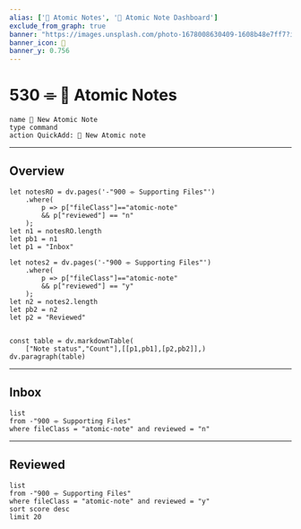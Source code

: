 ```yaml
---
alias: ['📝 Atomic Notes', '📝 Atomic Note Dashboard']
exclude_from_graph: true
banner: "https://images.unsplash.com/photo-1678008630409-1608b48e7ff7?ixlib=rb-4.0.3&ixid=MnwxMjA3fDB8MHxwaG90by1wYWdlfHx8fGVufDB8fHx8&auto=format&fit=crop&w=2370&q=80"
banner_icon: 📝
banner_y: 0.756
---
```


# 530 ⌯ 📝 Atomic Notes

```button
name 📝 New Atomic Note
type command
action QuickAdd: 📝 New Atomic note
```
---
## Overview
```dataviewjs
let notesRO = dv.pages('-"900 ⌯ Supporting Files"')
	.where(
		p => p["fileClass"]=="atomic-note"
		&& p["reviewed"] == "n"
	);
let n1 = notesRO.length
let pb1 = n1
let p1 = "Inbox"

let notes2 = dv.pages('-"900 ⌯ Supporting Files"')
	.where(
		p => p["fileClass"]=="atomic-note"
		&& p["reviewed"] == "y"
	);
let n2 = notes2.length
let pb2 = n2
let p2 = "Reviewed"


const table = dv.markdownTable(
	["Note status","Count"],[[p1,pb1],[p2,pb2]],)
dv.paragraph(table)
```

---

## Inbox

```dataview
list
from -"900 ⌯ Supporting Files"
where fileClass = "atomic-note" and reviewed = "n"
```
---
## Reviewed

```dataview
list
from -"900 ⌯ Supporting Files"
where fileClass = "atomic-note" and reviewed = "y"
sort score desc
limit 20
```
